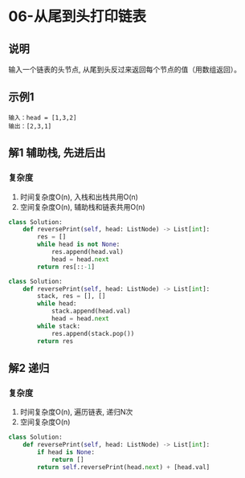 # 06-从尾到头打印链表

## 说明
输入一个链表的头节点, 从尾到头反过来返回每个节点的值（用数组返回）。

## 示例1

```
输入：head = [1,3,2]
输出：[2,3,1]
```

## 解1 辅助栈, 先进后出

### 复杂度
1. 时间复杂度O(n), 入栈和出栈共用O(n)
2. 空间复杂度O(n), 辅助栈和链表共用O(n)

```python
class Solution:
    def reversePrint(self, head: ListNode) -> List[int]:
        res = []
        while head is not None:
            res.append(head.val)
            head = head.next
        return res[::-1]
```

```python
class Solution:
    def reversePrint(self, head: ListNode) -> List[int]:
        stack, res = [], []
        while head:
            stack.append(head.val)
            head = head.next
        while stack:
            res.append(stack.pop())
        return res
```

## 解2 递归

### 复杂度
1. 时间复杂度O(n), 遍历链表, 递归N次
2. 空间复杂度O(n)

```python
class Solution:
    def reversePrint(self, head: ListNode) -> List[int]:
        if head is None:
            return []
        return self.reversePrint(head.next) + [head.val]
```